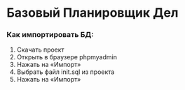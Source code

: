 <h1>Базовый Планировщик Дел</h1>

<h3>Как импортировать БД:</h3>
<ol>
  <li>Скачать проект</li>
  <li>Открыть в браузере phpmyadmin</li>
  <li>Нажать на «Импорт»</li>
  <li>Выбрать файл init.sql из проекта</li>
  <li>Нажать на «Импорт»</li>
</ol>
